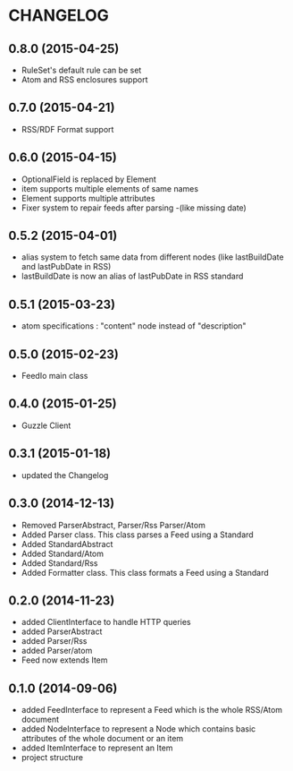 CHANGELOG
=========

0.8.0 (2015-04-25)
-------------------

* RuleSet's default rule can be set
* Atom and RSS enclosures support

0.7.0 (2015-04-21)
-------------------

* RSS/RDF Format support

0.6.0 (2015-04-15)
-------------------

* OptionalField is replaced by Element
* item supports multiple elements of same names
* Element supports multiple attributes
* Fixer system to repair feeds after parsing -(like missing date)

0.5.2 (2015-04-01)
-------------------

* alias system to fetch same data from different nodes (like lastBuildDate and lastPubDate in RSS)
* lastBuildDate is now an alias of lastPubDate in RSS standard

0.5.1 (2015-03-23)
-------------------

* atom specifications : "content" node instead of "description"

0.5.0 (2015-02-23)
------------------

* FeedIo main class

0.4.0 (2015-01-25)
------------------

* Guzzle Client

0.3.1 (2015-01-18)
------------------

* updated the Changelog

0.3.0 (2014-12-13)
------------------

* Removed ParserAbstract, Parser/Rss Parser/Atom
* Added Parser class. This class parses a Feed using a Standard
* Added StandardAbstract
* Added Standard/Atom
* Added Standard/Rss
* Added Formatter class. This class formats a Feed using a Standard 

0.2.0 (2014-11-23)
------------------

* added ClientInterface to handle HTTP queries
* added ParserAbstract
* added Parser/Rss
* added Parser/atom
* Feed now extends Item

0.1.0 (2014-09-06)
------------------

* added FeedInterface to represent a Feed which is the whole RSS/Atom document
* added NodeInterface to represent a Node which contains basic attributes of the whole document or an item
* added ItemInterface to represent an Item
* project structure
